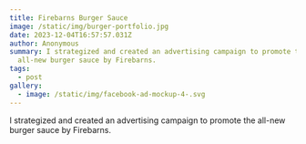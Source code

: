 ```yaml
---
title: Firebarns Burger Sauce
image: /static/img/burger-portfolio.jpg
date: 2023-12-04T16:57:57.031Z
author: Anonymous
summary: I strategized and created an advertising campaign to promote the
  all-new burger sauce by Firebarns.
tags:
  - post
gallery:
  - image: /static/img/facebook-ad-mockup-4-.svg
---
```

I strategized and created an advertising campaign to promote the all-new burger sauce by Firebarns.